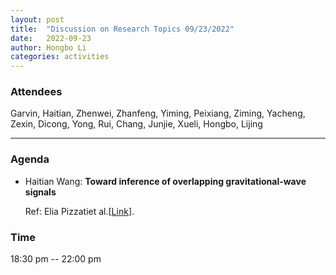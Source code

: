 ```yaml
---
layout: post
title:  "Discussion on Research Topics 09/23/2022"
date:   2022-09-23
author: Hongbo Li
categories: activities
---
```



### Attendees

Garvin, Haitian, Zhenwei, Zhanfeng, Yiming, Peixiang, Ziming, Yacheng, Zexin, Dicong, Yong, Rui, Chang, Junjie, Xueli, Hongbo, Lijing

---

### Agenda

- Haitian Wang: **Toward inference of overlapping gravitational-wave signals**

  Ref: Elia Pizzatiet al.[[Link](https://arxiv.org/abs/2102.07692)].
  
       
  
       

          
### Time

18:30 pm -- 22:00 pm
